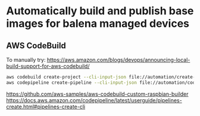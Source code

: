 # Automatically build and publish base images for balena managed devices

## AWS CodeBuild

To manually try:
https://aws.amazon.com/blogs/devops/announcing-local-build-support-for-aws-codebuild/
```./codebuild_build.sh -i aws/codebuild/standard:2.0 -a .
aws codebuild create-project --cli-input-json file://automation/create-project-cli-input.json\
aws codepipeline create-pipeline --cli-input-json file://automation/codepipeline-create-pipeline-cli-input.json
```
https://github.com/aws-samples/aws-codebuild-custom-raspbian-builder
https://docs.aws.amazon.com/codepipeline/latest/userguide/pipelines-create.html#pipelines-create-cli
